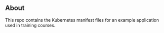 ## About

This repo contains the Kubernetes manifest files for an example application used in training courses.
